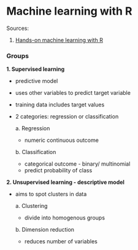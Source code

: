 # Machine learning with R

Sources: 
1. [Hands-on machine learning with R](https://bradleyboehmke.github.io/HOML/)

### Groups
**1. Supervised learning**
- predictive model
- uses other variables to predict target variable
- training data includes target values
- 2 categories: regression or classification

  a. Regression
  - numeric continuous outcome
  
  b. Classification
  - categorical outcome - binary/ multinomial
  - predict probability of class

**2. Unsupervised learning - descriptive model**
- aims to spot clusters in data
  
  a. Clustering
  - divide into homogenous groups
  
  b. Dimension reduction
  - reduces number of variables
